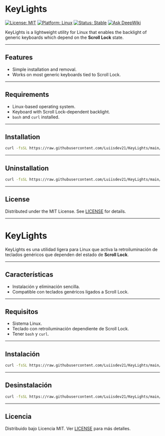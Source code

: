 # KeyLights

[![License: MIT](https://img.shields.io/badge/License-MIT-blue.svg)](LICENSE)
[![Platform: Linux](https://img.shields.io/badge/platform-Linux-green.svg)]()
[![Status: Stable](https://img.shields.io/badge/status-stable-brightgreen.svg)]()
[![Ask DeepWiki](https://deepwiki.com/badge.svg)](https://deepwiki.com/LuiisDev21/KeyLights)

KeyLights is a lightweight utility for Linux that enables the backlight of generic keyboards which depend on the **Scroll Lock** state.

---

## Features
- Simple installation and removal.
- Works on most generic keyboards tied to Scroll Lock.

---

## Requirements
- Linux-based operating system.
- Keyboard with Scroll Lock-dependent backlight.
- `bash` and `curl` installed.

---

## Installation
```bash
curl -fsSL https://raw.githubusercontent.com/Luiisdev21/KeyLights/main/install.sh | bash
````

---

## Uninstallation

```bash
curl -fsSL https://raw.githubusercontent.com/Luiisdev21/KeyLights/main/install.sh | bash -s -- --uninstall
```

---
## License

Distributed under the MIT License. See [LICENSE](LICENSE) for details.

---

# KeyLights

KeyLights es una utilidad ligera para Linux que activa la retroiluminación de teclados genéricos que dependen del estado de **Scroll Lock**.

---

## Características
* Instalación y eliminación sencilla.
* Compatible con teclados genéricos ligados a Scroll Lock.

---

## Requisitos

* Sistema Linux.
* Teclado con retroiluminación dependiente de Scroll Lock.
* Tener `bash` y `curl`.

---

## Instalación

```bash
curl -fsSL https://raw.githubusercontent.com/Luiisdev21/KeyLights/main/install.sh | bash
```

---

## Desinstalación

```bash
curl -fsSL https://raw.githubusercontent.com/Luiisdev21/KeyLights/main/install.sh | bash -s -- --uninstall
```

---
## Licencia

Distribuido bajo Licencia MIT. Ver [LICENSE](LICENSE) para más detalles.

